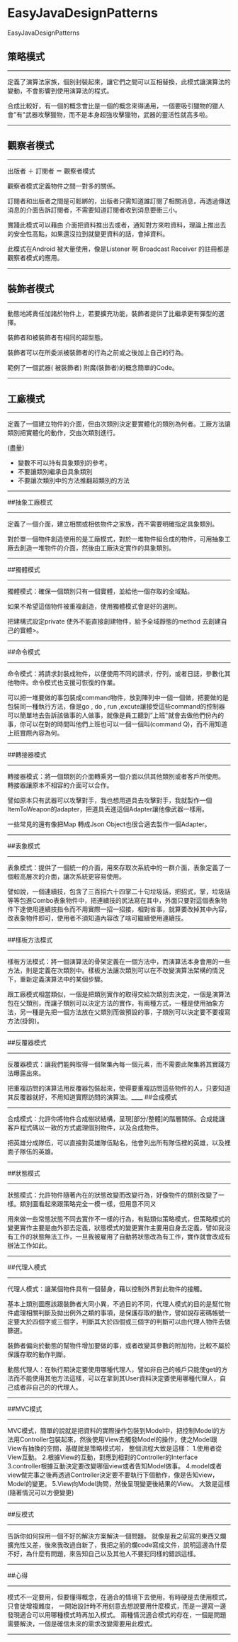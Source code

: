 # EasyJavaDesignPatterns
EasyJavaDesignPatterns

## 策略模式

____
定義了演算法家族，個別封裝起來，讓它們之間可以互相替換，此模式讓演算法的變動，不會影響到使用演算法的程式。

合成比較好，有一個的概念會比是一個的概念來得通用，一個要吸引獵物的獵人會”有"武器攻擊獵物，而不是本身超強攻擊獵物，武器的靈活性就高多啦。

____
## 觀察者模式
____

出版者 ＋ 訂閱者  ＝ 觀察者模式

觀察者模式定義物件之間一對多的關係。

訂閱者和出版者之間是可鬆綁的，出版者只需知道誰訂閱了相關消息，再透過傳送消息的介面告訴訂閱者，不需要知道訂閱者收到消息要衝三小。

實踐此模式可以藉由 介面把資料推出去或者，通知對方來啦資料，理論上推出去的安全性高點，如果還沒拉到就變更資料的話，會掉資料。

此模式在Android 被大量使用，像是Listener 啊 Broadcast Receiver 的註冊都是  觀察者模式的應用。
____
## 裝飾者模式
____
動態地將責任加諸於物件上，若要擴充功能，裝飾者提供了比繼承更有彈型的選擇。

裝飾者和被裝飾者有相同的超型態。

裝飾者可以在所委派被裝飾者的行為之前或之後加上自己的行為。

範例了一個武器( 被裝飾者) 附魔(裝飾者)的概念簡單的Code。
____
## 工廠模式
____
定義了一個建立物件的介面，但由次類別決定要實體化的類別為何者。工廠方法讓類別把實體化的動作，交由次類別進行。

(盡量)

* 變數不可以持有具象類別的參考。
* 不要讓類別繼承自具象類別
* 不要讓次類別中的方法推翻超類別的方法
_____

##抽象工廠模式
____
定義了一個介面，建立相關或相依物件之家族，而不需要明確指定具象類別。

對於單一個物件創造使用的是工廠模式，對於一堆物件組合成的物件，可用抽象工廠去創造一堆物件的介面，然後由工廠決定實作的具象類別。
____
##獨體模式
____
獨體模式：確保一個類別只有一個實體，並給他一個存取的全域點。

如果不希望這個物件被重複創造，使用獨體模式會是好的選則。

把建構式設定private 使外不能直接創建物件，給予全域靜態的method 去創建自己的實體>。
____
##命令模式
____
命令模式：將請求封裝成物件，以便使用不同的請求，佇列，或者日誌，參數化其他物件。命令模式也支援可恢復的作業。

可以把一堆要做的事包裝成command物件，放到陣列中一個一個做，把要做的是包裝同一種執行方法，像是go , do , run ,excute讓接受這些command的控制器可以簡單地去告訴該做事的人做事，就像是員工聽到”上班"就會去做他們份內的事，你可以在對的時間叫他們上班也可以一個一個叫(command Q)，而不用知道上班實際內容為何。
____
##轉接器模式
____
轉接器模式：將一個類別的介面轉乘另一個介面以供其他類別或者客戶所使用。
轉接器讓原本不相容的介面可以合作。

譬如原本只有武器可以攻擊對手，我也想用道具去攻擊對手，我就製作一個ItemToWeapon的adapter，把道具丟進這個Adapter讓他像武器一樣用。

一些常見的還有像把Map 轉成Json Object也很合適去製作一個Adapter。
____
##表象模式
____
表象模式：提供了一個統一的介面，用來存取次系統中的一群介面，表象定義了一個較高層次的介面，讓次系統更容易使用。

譬如說，一個連續技，包含了三百招六十四掌二十句垃圾話，把招式，掌，垃圾話等等包進Combo表象物件中，把連續技的尻法寫在其中，外面只要對這個表象物件下達使用連續技指令而不用實際一招一招接，相對省事，就算要改掉其中內容，改表象物件即可，使用者不須知道內容改了啥可繼續使用連續技。
____
##樣板方法模式
____
樣板方法模式：將一個演算法的骨架定義在一個方法中，而演算法本身會用的一些方法，則是定義在次類別中。樣板方法讓次類別可以在不改變演算法架構的情況下，重新定義演算法中的某個步驟。

跟工廠模式相當類似，一個是把類別實作的取得交給次類別去決定，一個是演算法包在父類別，而讓子類別可以決定方法的實作，有兩種方式，一種是使用抽象方法，另一種是先把一個方法放在父類別而做預設的事，子類別可以決定要不要複寫方法(掛鉤)。
____
##反覆器模式
____
反覆器模式：讓我們能夠取得一個聚集內每一個元素，而不需要此聚集將其實踐方法曝露出來。

把重複訪問的演算法用反覆器包裝起來，使得要重複訪問這些物件的人，只要知道其反覆器就好，不用知道實際訪問的演算法。____
##合成模式
____
合成模式：允許你將物件合成樹狀結構，呈現[部分/整體]的階層關係。合成能讓客戶程式碼以一致的方式處理個別物件，以及合成物件。

把英雄分成隊伍，可以直接對英雄隊伍點名，他會列出所有隊伍裡的英雄，以及裡面子隊伍的英雄。
____
##狀態模式
____
狀態模式：允許物件隨著內在的狀態改變而改變行為，好像物件的類別改變了一樣。類別圖看起來跟策略完全一模一樣，但用意不同ㄡ

用來做一些常態狀態不同去實作不一樣的行為，有點類似策略模式，但策略模式的變更實作主要是由外部去定義，狀態模式的變更實作主要用自身去定義，譬如我沒有工作的狀態無法工作，一旦我被雇用了自動將狀態改為有工作，實作就會改成有辦法工作如此。
____
##代理人模式
____
代理人模式：讓某個物件具有一個替身，藉以控制外界對此物件的接觸。

基本上類別圖應該跟裝飾者大同小異，不過目的不同，代理人模式的目的是幫忙物件處理相關判斷及拋出例外之類的事項，是保護存取的動作，譬如說存密碼帳號一定要大於四個字或三個字，判斷其大於四個或三個字的判斷可以由代理人物件去做篩選。

裝飾者偏向於動態的幫物件增加要做的事，或者改變其參數的附加物，比較不屬於保護存取的動作判斷。

動態代理人：在執行期決定要使用哪種代理人，譬如非自己的帳戶只能使get的方法而不能使用其他方法這樣，可以在拿到其User資料決定要使用哪種代理人，自己或者非自己的的代理人。
____
##MVC模式
____
MVC模式，簡單的說就是把資料的實際操作包裝到Model中，把控制Model的方法用Controller包裝起來，然後使用View去觸發Model的操作，使之Model跟View有抽換的空間，基礎就是策略模式啦，
整個流程大致是這樣：
1.使用者從View互動。
2.根據View的互動，對應到相對的Controller的Interface
3.controller根據互動決定要改變哪個view或者告知Model做事。
4.model或者view做完事之後再透過Controller決定要不要執行下個動作，像是告知view，Model的變更。
5.View向Model詢問，然後呈現變更後結果的View。
大致是這樣(隨著情況可以方便變更)
____
##反模式
____
告訴你如何採用一個不好的解決方案解決一個問題。
就像是我之前寫的東西又爛擴充性又差，後來我改過自新了，我把之前的爛code寫成文件，說明這邊為什麼不好，為什麼有問題，來告知自己以及其他人不要犯同樣的錯誤這樣。
____
##心得
____
模式不一定要用，但要懂得概念，在適合的情境下去使用，有時硬是去使用模式，只會徒增複雜度，
一開始設計時不用刻意去想說要用什麼模式，而是一邊寫一邊發現適合可以用哪種模式時再加入模式。
兩種情況適合模式的存在，一個是問題需要解決，一個是確信未來的需求改變需要用此模式。
____
